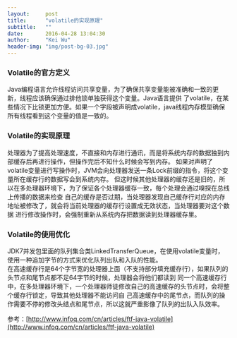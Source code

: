 ```yaml
---
layout:     post
title:      "volatile的实现原理"
subtitle:   ""
date:       2016-04-28 13:04:30
author:     "Kei Wu"
header-img: "img/post-bg-03.jpg"
---
```


### Volatile的官方定义
Java编程语言允许线程访问共享变量，为了确保共享变量能被准确和一致的更新，线程应该确保通过排他锁单独获得这个变量。Java语言提供
了volatile，在某些情况下比锁更加方便。如果一个字段被声明成volatile，java线程内存模型确保所有线程看到这个变量的值是一致的。  

### Volatile的实现原理
处理器为了提高处理速度，不直接和内存进行通讯，而是将系统内存的数据独到内部缓存后再进行操作，但操作完后不知什么时候会写到内存。
如果对声明了volatile变量进行写操作时，JVM会向处理器发送一条Lock前缀的指令，将这个变量所在缓存行的数据写会到系统内存。
但这时候其他处理器的缓存还是旧的，所以在多处理器环境下，为了保证各个处理器缓存一致，每个处理会通过嗅探在总线上传播的数据来检查
自己的缓存是否过期，当处理器发现自己缓存行对应的内存地址被修改了，就会将当前处理器的缓存行设置成无效状态，当处理器要对这个数据
进行修改操作时，会强制重新从系统内存把数据读到处理器缓存里。

### Volatile的使用优化
JDK7并发包里面的队列集合类LinkedTransferQueue，在使用volatile变量时，使用一种追加字节的方式来优化队列出队和入队的性能。  
在高速缓存行是64个字节宽的处理器上面（不支持部分填充缓存行），如果队列的头节点和尾节点都不足64字节的时候，处理器会将他们都读到
同一个高速缓存行中，在多处理器环境下，一个处理器师徒修改自己的高速缓存的头节点时，会将整个缓存行锁定，导致其他处理器不能访问自
己高速缓存中的尾节点，而队列的操作需要不停的修改头结点和尾节点，所以这就严重影像了队列的出队入队效率。


参考：[http://www.infoq.com/cn/articles/ftf-java-volatile](http://www.infoq.com/cn/articles/ftf-java-volatile)

